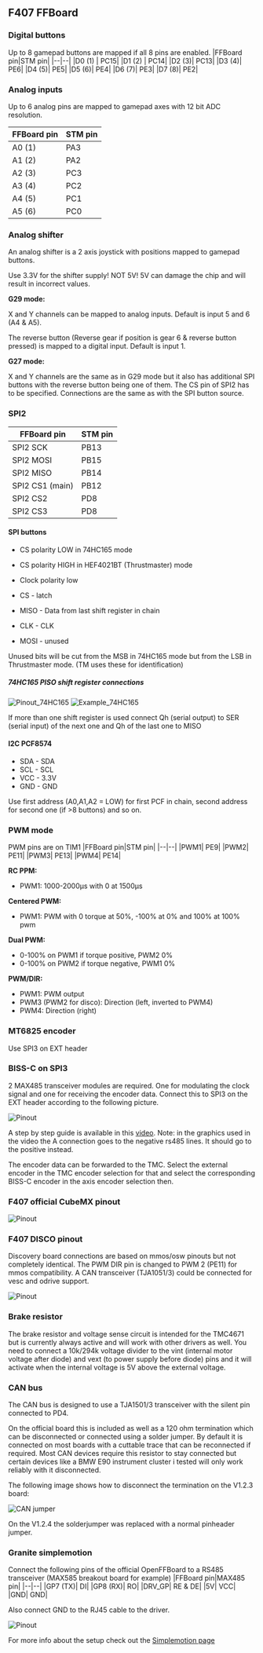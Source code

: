 ## F407 FFBoard

### Digital buttons

Up to 8 gamepad buttons are mapped if all 8 pins are enabled.
|FFBoard pin|STM pin|
|--|--|
|D0 (1) | PC15|
|D1 (2) | PC14|
|D2 (3)| PC13|
|D3 (4)| PE6|
|D4 (5)| PE5|
|D5 (6)| PE4|
|D6 (7)| PE3|
|D7 (8)| PE2|

### Analog inputs

Up to 6 analog pins are mapped to gamepad axes with 12 bit ADC resolution.

|FFBoard pin|STM pin|
|--|--|
|A0 (1)| PA3|
|A1 (2)| PA2|
|A2 (3)| PC3|
|A3 (4)| PC2|
|A4 (5)| PC1|
|A5 (6)| PC0|

### Analog shifter

An analog shifter is a 2 axis joystick with positions mapped to gamepad buttons.

Use 3.3V for the shifter supply! NOT 5V! 5V can damage the chip and will result in incorrect values.

**G29 mode:**

X and Y channels can be mapped to analog inputs. Default is input 5 and 6 (A4 & A5).

The reverse button (Reverse gear if position is gear 6 & reverse button pressed) is mapped to a digital input. Default is input 1.

**G27 mode:**

X and Y channels are the same as in G29 mode but it also has additional SPI buttons with the reverse button being one of them. The CS pin of SPI2 has to be specified. Connections are the same as with the SPI button source.

### SPI2
|FFBoard pin|STM pin|
|--|--|
|SPI2 SCK| PB13|
|SPI2 MOSI| PB15|
|SPI2 MISO| PB14|
|SPI2 CS1 (main)| PB12|
|SPI2 CS2| PD8|
|SPI2 CS3| PD8|

#### SPI buttons

* CS polarity LOW in 74HC165 mode
* CS polarity HIGH in HEF4021BT (Thrustmaster) mode
* Clock polarity low

* CS - latch
* MISO - Data from last shift register in chain
* CLK - CLK
* MOSI - unused


Unused bits will be cut from the MSB in 74HC165 mode but from the LSB in Thrustmaster mode. (TM uses these for identification)

##### 74HC165 PISO shift register connections

![Pinout_74HC165](img/74hc165_connections.png)
![Example_74HC165](img/74hc165schematic.png)

If more than one shift register is used connect Qh (serial output) to SER (serial input) of the next one and Qh of the last one to MISO

#### I2C PCF8574
* SDA - SDA
* SCL - SCL
* VCC - 3.3V
* GND - GND

Use first address (A0,A1,A2 = LOW) for first PCF in chain, second address for second one (if >8 buttons) and so on.

### PWM mode

PWM pins are on TIM1
|FFBoard pin|STM pin|
|--|--|
|PWM1| PE9|
|PWM2| PE11|
|PWM3| PE13|
|PWM4| PE14|

**RC PPM:**
* PWM1: 1000-2000µs with 0 at 1500µs

**Centered PWM:**
* PWM1: PWM with 0 torque at 50%, -100% at 0% and 100% at 100% pwm

**Dual PWM:**
* 0-100% on PWM1 if torque positive, PWM2 0%
* 0-100% on PWM2 if torque negative, PWM1 0%

**PWM/DIR:**
* PWM1: PWM output
* PWM3 (PWM2 for disco): Direction (left, inverted to PWM4)
* PWM4: Direction (right)


### MT6825 encoder
Use SPI3 on EXT header

### BISS-C on SPI3
2 MAX485 transceiver modules are required. One for modulating the clock signal and one for receiving the encoder data.
Connect this to SPI3 on the EXT header according to the following picture.

![Pinout](img/TMC_Biss-c.png)

A step by step guide is available in this [video](https://youtu.be/GBKCCanImxA?t=1095).
Note: in the graphics used in the video the A connection goes to the negative rs485 lines. It should go to the positive instead.

The encoder data can be forwarded to the TMC. Select the external encoder in the TMC encoder selection for that and select the corresponding BISS-C encoder in the axis encoder selection then.

### F407 official CubeMX pinout
![Pinout](img/f407pinout1.png)


### F407 DISCO pinout

Discovery board connections are based on mmos/osw pinouts but not completely identical.
The PWM DIR pin is changed to PWM 2 (PE11) for mmos compatibility.
A CAN transceiver (TJA1051/3) could be connected for vesc and odrive support.

![Pinout](img/f407discopinout1.png)

### Brake resistor
The brake resistor and voltage sense circuit is intended for the TMC4671 but is currently always active and will work with other drivers as well.
You need to connect a 10k/294k voltage divider to the vint (internal motor voltage after diode) and vext (to power supply before diode) pins and it will activate when the internal voltage is 5V above the external voltage.


### CAN bus
The CAN bus is designed to use a TJA1501/3 transceiver with the silent pin connected to PD4.

On the official board this is included as well as a 120 ohm termination which can be disconnected or connected using a solder jumper. By default it is connected on most boards with a cuttable trace that can be reconnected if required.
Most CAN devices require this resistor to stay connected but certain devices like a BMW E90 instrument cluster i tested will only work reliably with it disconnected.

The following image shows how to disconnect the termination on the V1.2.3 board:

![CAN jumper](img/solderjumper_cut_CAN.jpg)

On the V1.2.4 the solderjumper was replaced with a normal pinheader jumper.


### Granite simplemotion
Connect the following pins of the official OpenFFBoard to a RS485 transceiver (MAX585 breakout board for example)
|FFBoard pin|MAX485 pin|
|--|--|
|GP7 (TX)| DI|
|GP8 (RX)| RO|
|DRV_GP| RE & DE|
|5V| VCC|
|GND| GND|

Also connect GND to the RJ45 cable to the driver.

![Pinout](img/Connections_simplemotion.png)

For more info about the setup check out the [Simplemotion page](Granite-Simplemotion.md)